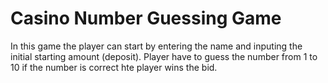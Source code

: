 # Casino Number Guessing Game
In this game the player can start by entering the name and inputing the initial starting amount (deposit).
Player have to guess the number from 1 to 10 if the number is correct hte player wins the bid.

